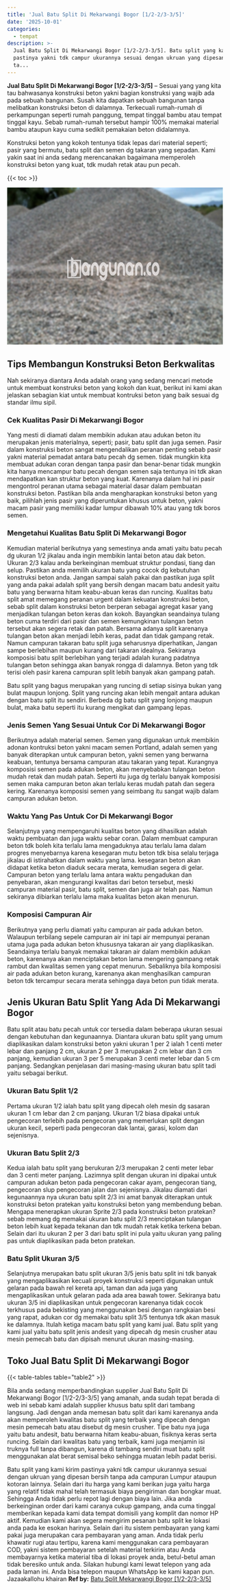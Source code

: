 ```yaml
---
title: 'Jual Batu Split Di Mekarwangi Bogor [1/2-2/3-3/5]'
date: '2025-10-01'
categories:
  - tempat
description: >-
  Jual Batu Split Di Mekarwangi Bogor [1/2-2/3-3/5]. Batu split yang kami kirim
  pastinya yakni tdk campur ukurannya sesuai dengan ukruan yang dipesan bersih
  ta...
---
```


**Jual Batu Split Di Mekarwangi Bogor \[1/2-2/3-3/5\]** – Sesuai yang yang kita tau bahwasanya konstruksi beton yakni bagian konstruksi yang wajib ada pada sebuah bangunan. Susah kita dapatkan sebuah bangunan tanpa melibatkan konstruksi beton di dalamnya. Terkecuali rumah-rumah di perkampungan seperti rumah panggung, tempat tinggal bambu atau tempat tinggal kayu. Sebab rumah-rumah tersebut hampir 100% memakai material bambu ataupun kayu cuma sedikit pemakaian beton didalamnya.

Konstruksi beton yang kokoh tentunya tidak lepas dari material seperti; pasir yang bermutu, batu split dan semen dg takaran yang sepadan. Kami yakin saat ini anda sedang merencanakan bagaimana memperoleh konstruksi beton yang kuat, tdk mudah retak atau pun pecah.

{{< toc >}}

![Jual Batu Split Di Mekarwangi Bogor [1/2-2/3-3/5]](/images/jual-batu-split-02.png)

## Tips Membangun Konstruksi Beton Berkwalitas

Nah sekiranya diantara Anda adalah orang yang sedang mencari metode untuk membuat konstruksi beton yang kokoh dan kuat, berikut ini kami akan jelaskan sebagian kiat untuk membuat kontruksi beton yang baik sesuai dg standar ilmu sipil.

### Cek Kualitas Pasir Di Mekarwangi Bogor

Yang mesti di diamati dalam membikin adukan atau adukan beton itu merupakan jenis materialnya, seperti; pasir, batu split dan juga semen. Pasir dalam konstruksi beton sangat mengendalikan peranan penting sebab pasir yakni material pemadat antara batu pecah dg semen. tidak mungkin kita membuat adukan coran dengan tanpa pasir dan benar-benar tidak mungkin kita hanya mencampur batu pecah dengan semen saja tentunya ini tdk akan mendapatkan kan struktur beton yang kuat. Karenanya dalam hal ini pasir mengontrol peranan utama sebagai material dasar dalam pembuatan konstruksi beton. Pastikan bila anda mengharapkan konstruksi beton yang baik, pilihlah jenis pasir yang diperuntukan khusus untuk beton, yakni macam pasir yang memiliki kadar lumpur dibawah 10% atau yang tdk boros semen.

### Mengetahui Kualitas Batu Split Di Mekarwangi Bogor

Kemudian material berikutnya yang semestinya anda amati yaitu batu pecah dg ukuran 1/2 jikalau anda ingin membikin lantai beton atau dak beton. Ukuran 2/3 kalau anda berkeinginan membuat struktur pondasi, tiang dan selup. Pastikan anda memilih ukuran batu yang cocok dg kebutuhan konstruksi beton anda. Jangan sampai salah pakai dan pastikan juga split yang anda pakai adalah split yang bersih dengan macam batu andesit yaitu batu yang berwarna hitam keabu-abuan keras dan runcing. Kualitas batu split amat memegang peranan urgent dalam kekuatan konstruksi beton, sebab split dalam konstruksi beton berperan sebagai agregat kasar yang menjadikan tulangan beton keras dan kokoh. Bayangkan seandainya tulang beton cuma terdiri dari pasir dan semen kemungkinan tulangan beton tersebut akan segera retak dan patah. Bersama adanya split karenanya tulangan beton akan menjadi lebih keras, padat dan tidak gampang retak. Namun campuran takaran batu split juga seharusnya diperhatikan, Jangan sampe berlebihan maupun kurang dari takaran idealnya. Sekiranya komposisi batu split berlebihan yang terjadi adalah kurang padatnya tulangan beton sehingga akan banyak rongga di dalamnya. Beton yang tdk terisi oleh pasir karena campuran split lebih banyak akan gampang patah.

Batu split yang bagus merupakan yang runcing di setiap sisinya bukan yang bulat maupun lonjong. Split yang runcing akan lebih mengait antara adukan dengan batu split itu sendiri. Berbeda dg batu split yang lonjong maupun bulat, maka batu seperti itu kurang mengikat dan gampang lepas.

### Jenis Semen Yang Sesuai Untuk Cor Di Mekarwangi Bogor

Berikutnya adalah material semen. Semen yang digunakan untuk membikin adonan kontruksi beton yakni macam semen Portland, adalah semen yang banyak diterapkan untuk campuran beton, yakni semen yang berwarna keabuan, tentunya bersama campuran atau takaran yang tepat. Kurangnya komposisi semen pada adukan beton, akan menyebabkan tulangan beton mudah retak dan mudah patah. Seperti itu juga dg terlalu banyak komposisi semen maka campuran beton akan terlalu keras mudah patah dan segera kering. Karenanya komposisi semen yang seimbang itu sangat wajib dalam campuran adukan beton.

### Waktu Yang Pas Untuk Cor Di Mekarwangi Bogor

Selanjutnya yang mempengaruhi kualitas beton yang dihasilkan adalah waktu pembuatan dan juga waktu sebar coran. Dalam membuat campuran beton tdk boleh kita terlalu lama mengaduknya atau terlalu lama dalam progres menyebarnya karena kesegaran mutu beton tdk bisa selalu terjaga jikalau di istirahatkan dalam waktu yang lama. kesegaran beton akan didapat ketika beton diaduk secara merata, kemudian segera di gelar. Campuran beton yang terlalu lama antara waktu pengadukan dan penyebaran, akan mengurangi kwalitas dari beton tersebut, meski campuran material pasir, batu split, semen dan juga air telah pas. Namun sekiranya dibiarkan terlalu lama maka kualitas beton akan menurun.

### Komposisi Campuran Air

Berikutnya yang perlu diamati yaitu campuran air pada adukan beton. Walaupun terbilang sepele campuran air ini tapi air mempunyai peranan utama juga pada adukan beton khususnya takaran air yang diaplikasikan. Seandainya terlalu banyak memakai takaran air dalam membikin adukan beton, karenanya akan menciptakan beton lama mengering gampang retak rambut dan kwalitas semen yang cepat menurun. Sebaliknya bila komposisi air pada adukan beton kurang, karenanya akan menghasilkan campuran beton tdk tercampur secara merata sehingga daya beton pun tidak merata.

## Jenis Ukuran Batu Split Yang Ada Di Mekarwangi Bogor

Batu split atau batu pecah untuk cor tersedia dalam beberapa ukuran sesuai dengan kebutuhan dan kegunaannya. Diantara ukuran batu split yang umum diaplikasikan dalam konstruksi beton yakni ukuran 1 per 2 ialah 1 centi meter lebar dan panjang 2 cm, ukuran 2 per 3 merupakan 2 cm lebar dan 3 cm panjang, kemudian ukuran 3 per 5 merupakan 3 centi meter lebar dan 5 cm panjang. Sedangkan penjelasan dari masing-masing ukuran batu split tadi yaitu sebagai berikut.

### Ukuran Batu Split 1/2

Pertama ukuran 1/2 ialah batu split yang dipecah oleh mesin dg sasaran ukuran 1 cm lebar dan 2 cm panjang. Ukuran 1/2 biasa dipakai untuk pengecoran terlebih pada pengecoran yang memerlukan split dengan ukuran kecil, seperti pada pengecoran dak lantai, garasi, kolom dan sejenisnya.

### Ukuran Batu Split 2/3

Kedua ialah batu split yang berukuran 2/3 merupakan 2 centi meter lebar dan 3 centi meter panjang. Lazimnya split dengan ukuran ini dipakai untuk campuran adukan beton pada pengecoran cakar ayam, pengecoran tiang, pengecoran slup pengecoran jalan dan sejenisnya. Jikalau diamati dari kegunaannya nya ukuran batu split 2/3 ini amat banyak diterapkan untuk konstruksi beton pratekan yaitu konstruksi beton yang membendung beban. Mengapa menerapkan ukuran Sprite 2/3 pada konstruksi beton pratekan? sebab memang dg memakai ukuran batu split 2/3 menciptakan tulangan beton lebih kuat kepada tekanan dan tdk mudah retak ketika terkena beban. Selain dari itu ukuran 2 per 3 dari batu split ini pula yaitu ukuran yang paling pas untuk diaplikasikan pada beton pratekan.

### Batu Split Ukuran 3/5

Selanjutnya merupakan batu split ukuran 3/5 jenis batu split ini tdk banyak yang mengaplikasikan kecuali proyek konstruksi seperti digunakan untuk gelaran pada bawah rel kereta api, taman dan ada juga yang mengaplikasikan untuk gelaran pada ada area bawah tower. Sekiranya batu ukuran 3/5 ini diaplikasikan untuk pengecoran karenanya tidak cocok terkhusus pada bekisting yang menggunakan besi dengan rangkaian besi yang rapat, adukan cor dg memakai batu split 3/5 tentunya tdk akan masuk ke dalamnya. Itulah ketiga macam batu split yang kami jual. Batu split yang kami jual yaitu batu split jenis andesit yang dipecah dg mesin crusher atau mesin pemecah batu dan dipisah menurut ukuran masing-masing.

## Toko Jual Batu Split Di Mekarwangi Bogor

{{< table-tables table="table2" >}}

Bila anda sedang memperbandingkan supplier Jual Batu Split Di Mekarwangi Bogor \[1/2-2/3-3/5\] yang amanah, anda sudah tepat berada di web ini sebab kami adalah supplier khusus batu split dari tambang langsung. Jadi dengan anda memesan batu split dari kami karenanya anda akan memperoleh kwalitas batu split yang terbaik yang dipecah dengan mesin pemecah batu atau disebut dg mesin crusher. Tipe batu nya juga yaitu batu andesit, batu berwarna hitam keabu-abuan, fisiknya keras serta runcing. Selain dari kwalitas batu yang terbaik, kami juga menjamin isi truknya full tanpa dibangun, karena di tambang sendiri muat batu split menggunakan alat berat semisal beko sehingga muatan lebih padat berisi.

Batu split yang kami kirim pastinya yakni tdk campur ukurannya sesuai dengan ukruan yang dipesan bersih tanpa ada campuran Lumpur ataupun kotoran lainnya. Selain dari itu harga yang kami berikan juga yaitu harga yang relatif tidak mahal telah termasuk biaya pengiriman dan bongkar muat. Sehingga Anda tidak perlu repot lagi dengan biaya lain. Jika anda berkeinginan order dari kami caranya cukup gampang, anda cuma tinggal memberikan kepada kami data tempat domisili yang komplit dan nomor HP aktif. Kemudian kami akan segera mengirim pesanan batu split ke lokasi anda pada ke esokan harinya. Selain dari itu sistem pembayaran yang kami pakai juga merupakan cara pembayaran yang aman. Anda tidak perlu khawatir rugi atau tertipu, karena kami menggunakan cara pembayaran COD, yakni sistem pembayaran setelah material terkirim atau Anda membayarnya ketika material tiba di lokasi proyek anda, betul-betul aman tidak beresiko untuk anda. Silakan hubungi kami lewat telepon yang ada pada laman ini. Anda bisa telepon maupun WhatsApp ke kami kapan pun. Jazaakallohu khairan
**Ref by:** [Batu Split Mekarwangi Bogor [1/2-2/3-3/5]](https://id.wikipedia.org/wiki/Batu)
